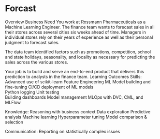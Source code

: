 # Forcast
Overview
Business Need
You work at Rossmann Pharmaceuticals as a Machine Learning Engineer. The finance team wants to forecast sales in all their stores across several cities six weeks ahead of time. Managers in individual stores rely on their years of experience as well as their personal judgment to forecast sales. 

The data team identified factors such as promotions, competition, school and state holidays, seasonality, and locality as necessary for predicting the sales across the various stores.

Your job is to build and serve an end-to-end product that delivers this prediction to analysts in the finance team. 
Learning Outcomes
Skills:
Advanced use of scikit-learn 
Feature Engineering
ML Model building and fine-tuning
CI/CD deployment of ML models  
Python logging
Unit testing  
Building dashboards
Model management
MLOps  with DVC, CML, and MLFlow


Knowledge:
Reasoning with business context
Data exploration
Predictive analysis
Machine learning 
Hyperparameter tuning
Model comparison & selection


Communication:
Reporting on statistically complex issues
